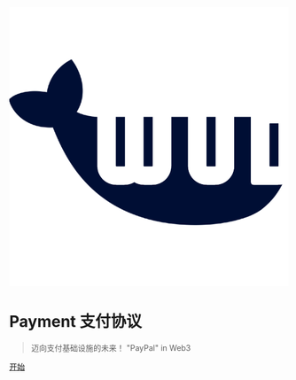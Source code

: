![logo](wud_logo.png)

# **Payment 支付协议**

> 迈向支付基础设施的未来！
> "PayPal" in Web3

[开始](zh-CN/getStart)




